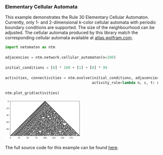 ### Elementary Cellular Automata

This example demonstrates the Rule 30 Elementary Cellular Automaton. Currently, only 1- and 2-dimensional _k_-color
cellular automata with periodic boundary conditions are supported. The size of the neighbourhood can be adjusted. The
cellular automata produced by this library match the corresponding cellular automata available
at [atlas.wolfram.com](http://atlas.wolfram.com).

```python
import netomaton as ntm

adjacencies = ntm.network.cellular_automaton(n=200)

initial_conditions = [0] * 100 + [1] + [0] * 99

activities, connectivities = ntm.evolve(initial_conditions, adjacencies, timesteps=100,
                                        activity_rule=lambda n, c, t: ntm.ActivityRule.nks_ca_rule(n, c, 30))

ntm.plot_grid(activities)
```

<img src="../../resources/rule30.png" width="50%"/>

The full source code for this example can be found [here](elementary_ca_demo.py).

